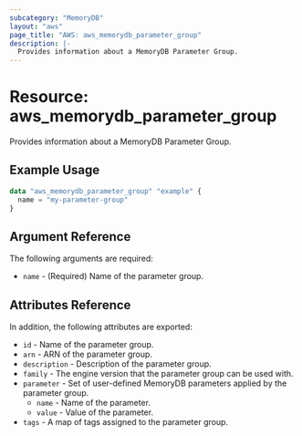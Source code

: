 ```yaml
---
subcategory: "MemoryDB"
layout: "aws"
page_title: "AWS: aws_memorydb_parameter_group"
description: |-
  Provides information about a MemoryDB Parameter Group.
---
```


# Resource: aws_memorydb_parameter_group

Provides information about a MemoryDB Parameter Group.

## Example Usage

```terraform
data "aws_memorydb_parameter_group" "example" {
  name = "my-parameter-group"
}
```

## Argument Reference

The following arguments are required:

* `name` - (Required) Name of the parameter group.

## Attributes Reference

In addition, the following attributes are exported:

* `id` - Name of the parameter group.
* `arn` - ARN of the parameter group.
* `description` - Description of the parameter group.
* `family` - The engine version that the parameter group can be used with.
* `parameter` - Set of user-defined MemoryDB parameters applied by the parameter group.
    * `name` - Name of the parameter.
    * `value` - Value of the parameter.
* `tags` - A map of tags assigned to the parameter group.
